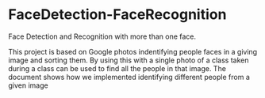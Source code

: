 # FaceDetection-FaceRecognition
Face Detection and Recognition with more than one face.

This project is based on Google photos indentifying people faces in a giving image and sorting them. By using this with a single photo of a class taken during a class can be used to find all the people in that image. The document shows how we implemented identifying different people from a given image
